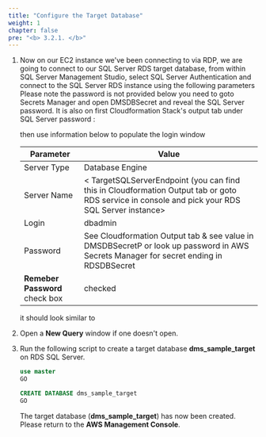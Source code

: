 ```yaml
---
title: "Configure the Target Database"
weight: 1
chapter: false
pre: "<b> 3.2.1. </b>"
---
```


1. Now on our EC2 instance we've been connecting to via RDP, we are going to connect to our SQL Server RDS target database, from within SQL Server Management Studio, select SQL Server Authentication and connect to the SQL Server RDS instance using the following parameters Please note the password is not provided below you need to goto Secrets Manager and open DMSDBSecret and reveal the SQL Server password. It is also on first Cloudformation Stack's output tab under SQL Server password :

    then use information below to populate the login window

    |  Parameter	 |  Value  |
    |-------------|-------------------|
    |  Server Type	 |  Database Engine  |
    |  Server Name	 |  < TargetSQLServerEndpoint (you can find this in Cloudformation Output tab or goto RDS service in console and pick your RDS SQL Server instance>  |
    |  Login	 |  dbadmin  |
    |  Password	 |  See Cloudformation Output tab & see value in DMSDBSecretP or look up password in AWS Secrets Manager for secret ending in RDSDBSecret  |
    |  **Remeber Password** check box	 |  checked  |

    it should look similar to

1. Open a **New Query** window if one doesn't open.

1. Run the following script to create a target database **dms_sample_target** on RDS SQL Server.

    ```sql
    use master
    GO

    CREATE DATABASE dms_sample_target
    GO
    ```

    The target database (**dms_sample_target**) has now been created. Please return to the **AWS Management Console**.

